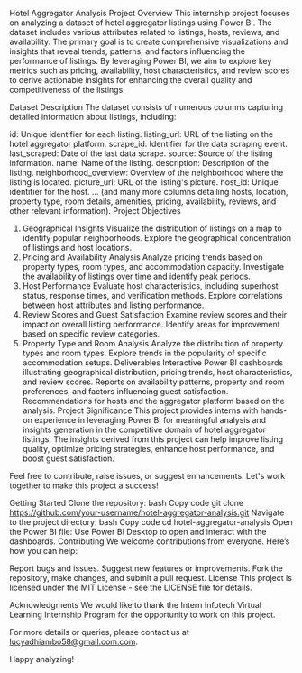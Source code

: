 Hotel Aggregator Analysis Project
Overview
This internship project focuses on analyzing a dataset of hotel aggregator listings using Power BI. The dataset includes various attributes related to listings, hosts, reviews, and availability. The primary goal is to create comprehensive visualizations and insights that reveal trends, patterns, and factors influencing the performance of listings. By leveraging Power BI, we aim to explore key metrics such as pricing, availability, host characteristics, and review scores to derive actionable insights for enhancing the overall quality and competitiveness of the listings.

Dataset Description
The dataset consists of numerous columns capturing detailed information about listings, including:

id: Unique identifier for each listing.
listing_url: URL of the listing on the hotel aggregator platform.
scrape_id: Identifier for the data scraping event.
last_scraped: Date of the last data scrape.
source: Source of the listing information.
name: Name of the listing.
description: Description of the listing.
neighborhood_overview: Overview of the neighborhood where the listing is located.
picture_url: URL of the listing's picture.
host_id: Unique identifier for the host.
... (and many more columns detailing hosts, location, property type, room details, amenities, pricing, availability, reviews, and other relevant information).
Project Objectives
1. Geographical Insights
Visualize the distribution of listings on a map to identify popular neighborhoods.
Explore the geographical concentration of listings and host locations.
2. Pricing and Availability Analysis
Analyze pricing trends based on property types, room types, and accommodation capacity.
Investigate the availability of listings over time and identify peak periods.
3. Host Performance
Evaluate host characteristics, including superhost status, response times, and verification methods.
Explore correlations between host attributes and listing performance.
4. Review Scores and Guest Satisfaction
Examine review scores and their impact on overall listing performance.
Identify areas for improvement based on specific review categories.
5. Property Type and Room Analysis
Analyze the distribution of property types and room types.
Explore trends in the popularity of specific accommodation setups.
Deliverables
Interactive Power BI dashboards illustrating geographical distribution, pricing trends, host characteristics, and review scores.
Reports on availability patterns, property and room preferences, and factors influencing guest satisfaction.
Recommendations for hosts and the aggregator platform based on the analysis.
Project Significance
This project provides interns with hands-on experience in leveraging Power BI for meaningful analysis and insights generation in the competitive domain of hotel aggregator listings. The insights derived from this project can help improve listing quality, optimize pricing strategies, enhance host performance, and boost guest satisfaction.

Feel free to contribute, raise issues, or suggest enhancements. Let's work together to make this project a success!

Getting Started
Clone the repository:
bash
Copy code
git clone https://github.com/your-username/hotel-aggregator-analysis.git
Navigate to the project directory:
bash
Copy code
cd hotel-aggregator-analysis
Open the Power BI file:
Use Power BI Desktop to open and interact with the dashboards.
Contributing
We welcome contributions from everyone. Here’s how you can help:

Report bugs and issues.
Suggest new features or improvements.
Fork the repository, make changes, and submit a pull request.
License
This project is licensed under the MIT License - see the LICENSE file for details.

Acknowledgments
We would like to thank the Intern Infotech Virtual Learning Internship Program for the opportunity to work on this project.

For more details or queries, please contact us at lucyadhiambo58@gmail.com.com.

Happy analyzing!
